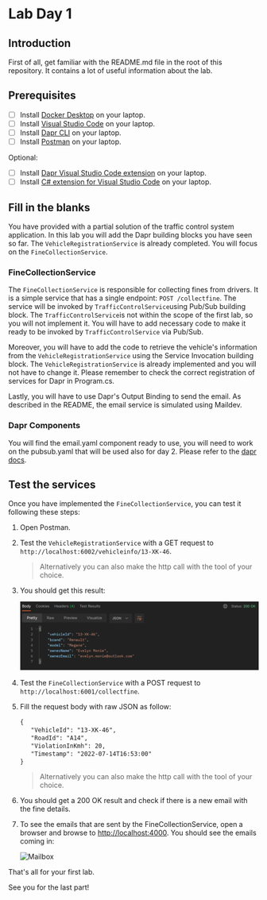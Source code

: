 # Lab Day 1

## Introduction

First of all, get familiar with the README.md file in the root of this repository. It contains a lot of useful information about the lab.

## Prerequisites

- [ ] Install [Docker Desktop](https://www.docker.com/products/docker-desktop) on your laptop.
- [ ] Install [Visual Studio Code](https://code.visualstudio.com/) on your laptop.
- [ ] Install [Dapr CLI](https://docs.dapr.io/getting-started/install-dapr-cli/) on your laptop.
- [ ] Install [Postman](https://www.postman.com/) on your laptop.

Optional:
- [ ] Install [Dapr Visual Studio Code extension](https://marketplace.visualstudio.com/items?itemName=ms-azuretools.vscode-dapr) on your laptop.
- [ ] Install [C# extension for Visual Studio Code](https://marketplace.visualstudio.com/items?itemName=ms-dotnettools.csharp) on your laptop.

## Fill in the blanks

You have provided with a partial solution of the traffic control system application. In this lab you will add the Dapr building blocks you have seen so far. The `VehicleRegistrationService` is already completed. You will focus on the `FineCollectionService`.

### FineCollectionService

The `FineCollectionService` is responsible for collecting fines from drivers. It is a simple service that has a single endpoint: `POST /collectfine`. The service will be invoked by `TrafficControlService`using Pub/Sub building block. The `TrafficControlService`is not within the scope of the first lab, so you will not implement it. You will have to add necessary code to make it ready to be invoked by `TrafficControlService` via Pub/Sub.

Moreover, you will have to add the code to retrieve the vehicle's information from the `VehicleRegistrationService` using the Service Invocation building block. The `VehicleRegistrationService` is already implemented and you will not have to change it. Please remember to check the correct registration of services for Dapr in Program.cs.

Lastly, you will have to use Dapr's Output Binding to send the email. As described in the README, the email service is simulated using Maildev.

### Dapr Components

You will find the email.yaml component ready to use, you will need to work on the pubsub.yaml that will be used also for day 2. Please refer to the [dapr docs](https://docs.dapr.io/reference/components-reference/supported-pubsub/setup-rabbitmq/).

## Test the services

Once you have implemented the `FineCollectionService`, you can test it following these steps:

1. Open Postman.

1. Test the `VehicleRegistrationService` with a GET request to `http://localhost:6002/vehicleinfo/13-XK-46`.

    > Alternatively you can also make the http call with the tool of your choice.

1. You should get this result:

    ![VehicleRegistrationService test](img/test-vehicleregistrationservice.png)

1. Test the `FineCollectionService` with a POST request to `http://localhost:6001/collectfine`.

1. Fill the request body with raw JSON as follow:

    ```console
    {
       "VehicleId": "13-XK-46",
       "RoadId": "A14",
       "ViolationInKmh": 20,
       "Timestamp": "2022-07-14T16:53:00"
    }
    ```
    > Alternatively you can also make the http call with the tool of your choice.

1. You should get a 200 OK result and check if there is a new email with the fine details.

1. To see the emails that are sent by the FineCollectionService, open a browser and browse to [http://localhost:4000](http://localhost:4000). You should see the emails coming in:

   ![Mailbox](img/mailbox.png)

That's all for your first lab.

See you for the last part!
